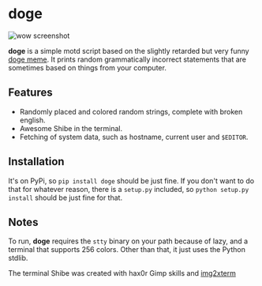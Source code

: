 doge
====

![wow screenshot](http://i.imgur.com/Z2EoUmn.png)


**doge** is a simple motd script based on the slightly retarded but very funny
[doge meme][doge]. It prints random grammatically incorrect statements that are
sometimes based on things from your computer.

## Features

* Randomly placed and colored random strings, complete with broken english.
* Awesome Shibe in the terminal.
* Fetching of system data, such as hostname, current user and `$EDITOR`.

## Installation

It's on PyPi, so `pip install doge` should be just fine. If you don't want to
do that for whatever reason, there is a `setup.py` included, so `python
setup.py install` should be just fine for that.

## Notes

To run, **doge** requires the `stty` binary on your path because of lazy, and
a terminal that supports 256 colors. Other than that, it just uses the Python
stdlib.

The terminal Shibe was created with hax0r Gimp skills and [img2xterm][i2x]

[doge]: http://knowyourmeme.com/memes/doge
[i2x]: https://github.com/rossy2401/img2xterm
